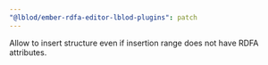 ```yaml
---
"@lblod/ember-rdfa-editor-lblod-plugins": patch
---
```


Allow to insert structure even if insertion range does not have RDFA attributes.  
